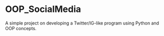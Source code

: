 # OOP_SocialMedia
A simple project on developing a Twitter/IG-like program using Python and OOP concepts.
